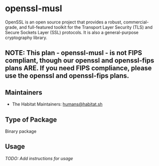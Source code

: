 # openssl-musl

OpenSSL is an open source project that provides a robust, commercial-grade, and full-featured toolkit for the Transport Layer Security (TLS) and Secure Sockets Layer (SSL) protocols. It is also a general-purpose cryptography library.

## NOTE: This plan - openssl-musl - is not FIPS compliant, though our openssl and openssl-fips plans ARE. If you need FIPS compliance, please use the openssl and openssl-fips plans.

## Maintainers

* The Habitat Maintainers: <humans@habitat.sh>

## Type of Package

Binary package

## Usage

*TODO: Add instructions for usage*
